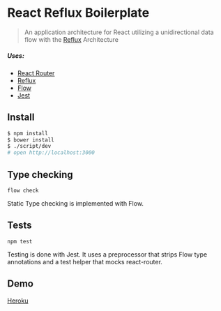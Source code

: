 # React Reflux Boilerplate

> An application architecture for React utilizing a unidirectional data flow with the [Reflux](https://www.npmjs.org/package/reflux) Architecture

##### Uses:

- [React Router](https://github.com/rackt/react-router)
- [Reflux](https://www.npmjs.org/package/reflux)
- [Flow](http://flowtype.org/)
- [Jest](https://facebook.github.io/jest/)

## Install

```sh
$ npm install
$ bower install
$ ./script/dev
# open http://localhost:3000
```

## Type checking

```flow check```

Static Type checking is implemented with Flow.

## Tests

```npm test```

Testing is done with Jest. It uses a preprocessor that strips Flow type annotations and a test helper that mocks
react-router.

## Demo

[Heroku](https://reactboiler.herokuapp.com/)
